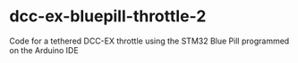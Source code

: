 # dcc-ex-bluepill-throttle-2
Code for a tethered DCC-EX throttle using the STM32 Blue Pill programmed on the Arduino IDE
